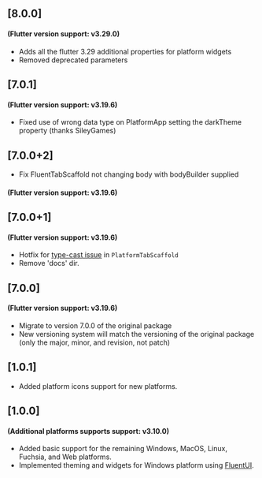 ## [8.0.0]

#### (Flutter version support: v3.29.0)

- Adds all the flutter 3.29 additional properties for platform widgets
- Removed deprecated parameters

## [7.0.1]

#### (Flutter version support: v3.19.6)

- Fixed use of wrong data type on PlatformApp setting the darkTheme property (thanks SileyGames)

## [7.0.0+2]

- Fix FluentTabScaffold not changing body with bodyBuilder supplied

#### (Flutter version support: v3.19.6)

## [7.0.0+1]

#### (Flutter version support: v3.19.6)

- Hotfix for [type-cast issue](https://github.com/bdlukaa/fluent_ui/issues/519#issuecomment-1240266393) in `PlatformTabScaffold`
- Remove 'docs' dir.

## [7.0.0]

#### (Flutter version support: v3.19.6)

- Migrate to version 7.0.0 of the original package
- New versioning system will match the versioning of the original package (only the major, minor, and revision, not patch)

## [1.0.1]

- Added platform icons support for new platforms.

## [1.0.0]

#### (Additional platforms supports support: v3.10.0)

- Added basic support for the remaining Windows, MacOS, Linux, Fuchsia, and Web platforms.
- Implemented theming and widgets for Windows platform using [FluentUI](https://pub.dev/packages/fluent_ui).